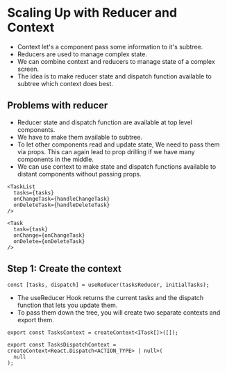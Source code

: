 # Scaling Up with Reducer and Context

- Context let's a component pass some information to it's subtree.
- Reducers are used to manage complex state.
- We can combine context and reducers to manage state of a complex screen.
- The idea is to make reducer state and dispatch function available to subtree which context does best.


## Problems with reducer

- Reducer state and dispatch function are available at top level components.
- We have to make them available to subtree.
- To let other components read and update state, We need to pass them via props. This can again lead to prop drilling if we have many components in the middle.
- We can use context to make state and dispatch functions available to distant components without passing props.

```tsx
<TaskList
  tasks={tasks}
  onChangeTask={handleChangeTask}
  onDeleteTask={handleDeleteTask}
/>
```

```tsx
<Task
  task={task}
  onChange={onChangeTask}
  onDelete={onDeleteTask}
/>
```


## Step 1: Create the context 

```tsx
const [tasks, dispatch] = useReducer(tasksReducer, initialTasks);

```

- The useReducer Hook returns the current tasks and the dispatch function that lets you update them.
- To pass them down the tree, you will create two separate contexts and export them.

```tsx
export const TasksContext = createContext<ITask[]>([]);

export const TasksDispatchContext = createContext<React.Dispatch<ACTION_TYPE> | null>(
  null
);

```
